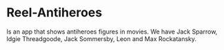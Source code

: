 # Reel-Antiheroes
Is an app that shows antiheroes figures in movies. We have Jack Sparrow, Idgie Threadgoode, Jack Sommersby, Leon and Max Rockatansky.

